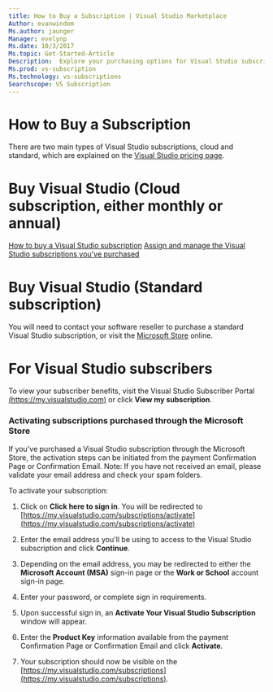 ```yaml
---
title: How to Buy a Subscription | Visual Studio Marketplace
Author: evanwindom
Ms.author: jaunger
Manager: evelynp
Ms.date: 10/3/2017
Ms.topic: Get-Started-Article
Description:  Explore your purchasing options for Visual Studio subscriptions
Ms.prod: vs-subscription
Ms.technology: vs-subscriptions
Searchscope: VS Subscription
---
```


#	How to Buy a Subscription
There are two main types of Visual Studio subscriptions, cloud and standard, which are explained on the [Visual Studio pricing page](https://www.visualstudio.com/vs/pricing/).

# Buy Visual Studio (Cloud subscription, either monthly or annual) 

[How to buy a Visual Studio subscription](https://docs.microsoft.com/vsts/billing/vs-subscriptions/buy-vs-subscriptions)
[Assign and manage the Visual Studio subscriptions you've purchased](https://docs.microsoft.com/vsts/billing/vs-subscriptions/manage-vs-subscriptions)

# Buy Visual Studio (Standard subscription)
You will need to contact your software reseller to purchase a standard Visual Studio subscription, or visit the [Microsoft Store](https://www.microsoft.com/store) online.

# For Visual Studio subscribers
To view your subscriber benefits, visit the Visual Studio Subscriber Portal 
[(https://my.visualstudio.com)](https://my.visualstudio.com) or click **View my subscription**.


### Activating subscriptions purchased through the Microsoft Store

If you've purchased a Visual Studio subscription through the Microsoft Store, the activation steps can be initiated from the payment Confirmation Page or Confirmation Email. Note:  If you have not received an email, please validate your email address and check your spam folders.

To activate your subscription: 

1. Click on **Click here to sign in**. You will be redirected to [https://my.visualstudio.com/subscriptions/activate](https://my.visualstudio.com/subscriptions/activate)

2. Enter the email address you'll be using to access to the Visual Studio subscription and click **Continue**.

3. Depending on the email address, you may be redirected to either the **Microsoft Account (MSA)** sign-in page or the **Work or School** account sign-in page. 

4. Enter your password, or complete sign in requirements.
5. Upon successful sign in, an **Activate Your Visual Studio Subscription** window will appear.
6. Enter the **Product Key** information available from the payment Confirmation Page or Confirmation Email and click **Activate**.

7. Your subscription should now be visible on the [https://my.visualstudio.com/subscriptions](https://my.visualstudio.com/subscriptions).